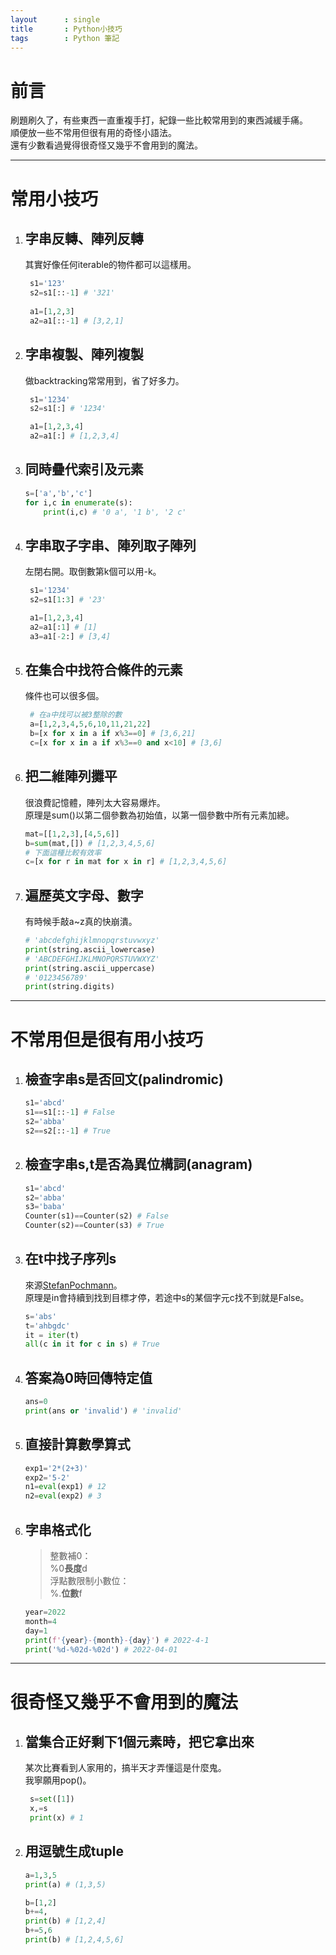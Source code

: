 ```yaml
---
layout      : single
title       : Python小技巧
tags 	   	: Python 筆記
---
```

# 前言
刷題刷久了，有些東西一直重複手打，紀錄一些比較常用到的東西減緩手痛。  
順便放一些不常用但很有用的奇怪小語法。  
還有少數看過覺得很奇怪又幾乎不會用到的魔法。  

---
# 常用小技巧

1. ## 字串反轉、陣列反轉  
   其實好像任何iterable的物件都可以這樣用。
   ```python
    s1='123'
    s2=s1[::-1] # '321'
    
    a1=[1,2,3]
    a2=a1[::-1] # [3,2,1]
   ```

2. ## 字串複製、陣列複製
   做backtracking常常用到，省了好多力。
   ```python
    s1='1234'
    s2=s1[:] # '1234'

    a1=[1,2,3,4]
    a2=a1[:] # [1,2,3,4]
   ```

3. ## 同時疊代索引及元素
   ```python
   s=['a','b','c']
   for i,c in enumerate(s):
       print(i,c) # '0 a', '1 b', '2 c'
   ```

4. ## 字串取子字串、陣列取子陣列  
   左閉右開。取倒數第k個可以用-k。
   ```python
    s1='1234'
    s2=s1[1:3] # '23'

    a1=[1,2,3,4]
    a2=a1[:1] # [1]
    a3=a1[-2:] # [3,4]
   ```

5. ## 在集合中找符合條件的元素
   條件也可以很多個。
   ```python
    # 在a中找可以被3整除的數
    a=[1,2,3,4,5,6,10,11,21,22]
    b=[x for x in a if x%3==0] # [3,6,21]
    c=[x for x in a if x%3==0 and x<10] # [3,6]
   ```

6. ## 把二維陣列攤平
   很浪費記憶體，陣列太大容易爆炸。  
   原理是sum()以第二個參數為初始值，以第一個參數中所有元素加總。
    ```python
    mat=[[1,2,3],[4,5,6]]
    b=sum(mat,[]) # [1,2,3,4,5,6]
    # 下面這種比較有效率
    c=[x for r in mat for x in r] # [1,2,3,4,5,6]
    ```

7. ## 遍歷英文字母、數字
    有時候手敲a~z真的快崩潰。
    ```python
    # 'abcdefghijklmnopqrstuvwxyz'
    print(string.ascii_lowercase) 
    # 'ABCDEFGHIJKLMNOPQRSTUVWXYZ'
    print(string.ascii_uppercase) 
    # '0123456789'
    print(string.digits) 
    ```

---
# 不常用但是很有用小技巧

1. ## 檢查字串s是否回文(palindromic)
    ```python
    s1='abcd'
    s1==s1[::-1] # False
    s2='abba'
    s2==s2[::-1] # True
    ```

2. ## 檢查字串s,t是否為異位構詞(anagram)
    ```python
    s1='abcd'
    s2='abba'
    s3='baba'
    Counter(s1)==Counter(s2) # False
    Counter(s2)==Counter(s3) # True
    ```

3. ## 在t中找子序列s  
    來源[StefanPochmann](https://leetcode.com/problems/is-subsequence/discuss/87258/2-lines-Python)。  
    原理是in會持續到找到目標才停，若途中s的某個字元c找不到就是False。
    ```python
    s='abs'
    t='ahbgdc'
    it = iter(t)
    all(c in it for c in s) # True
    ```

4. ## 答案為0時回傳特定值
   ```python
   ans=0
   print(ans or 'invalid') # 'invalid'
   ```

5. ## 直接計算數學算式
   ```python
   exp1='2*(2+3)'
   exp2='5-2'
   n1=eval(exp1) # 12
   n2=eval(exp2) # 3
   ```

6. ## 字串格式化
   > 整數補0：  
   > %0**長度**d  
   > 浮點數限制小數位：  
   > %.**位數**f

   ```python
   year=2022
   month=4
   day=1
   print(f'{year}-{month}-{day}') # 2022-4-1
   print('%d-%02d-%02d') # 2022-04-01
   ```

---
# 很奇怪又幾乎不會用到的魔法

1. ## 當集合正好剩下1個元素時，把它拿出來  
   某次比賽看到人家用的，搞半天才弄懂這是什麼鬼。  
   我寧願用pop()。
   ```python
    s=set([1])
    x,=s
    print(x) # 1
   ```

2. ## 用逗號生成tuple  
   ```python
   a=1,3,5
   print(a) # (1,3,5)

   b=[1,2]
   b+=4,
   print(b) # [1,2,4] 
   b+=5,6
   print(b) # [1,2,4,5,6] 
   ```